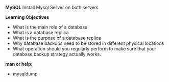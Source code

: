 **MySQL**
Install Mysql Server on both servers


**Learning Objectives**

* What is the main role of a database
* What is a database replica
* What is the purpose of a database replica
* Why database backups need to be stored in different physical locations
* What operation should you regularly perform to make sure that your database backup strategy actually works.


**man or help:**

* mysqldump
